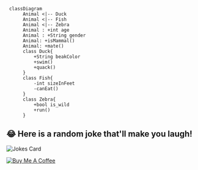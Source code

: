 
<!---
craigspaterson/craigspaterson is a ✨ special ✨ repository because its `README.md` (this file) appears on your GitHub profile.
You can click the Preview link to take a look at your changes.
--->

```mermaid
 classDiagram
      Animal <|-- Duck
      Animal <|-- Fish
      Animal <|-- Zebra
      Animal : +int age
      Animal : +String gender
      Animal: +isMammal()
      Animal: +mate()
      class Duck{
          +String beakColor
          +swim()
          +quack()
      }
      class Fish{
          -int sizeInFeet
          -canEat()
      }
      class Zebra{
          +bool is_wild
          +run()
      }
```

## 😂 Here is a random joke that'll make you laugh!
![Jokes Card](https://readme-jokes.vercel.app/api)

[![Buy Me A Coffee](https://media.giphy.com/media/kmIZ4lx2ZHpr5jY0W4/giphy.gif)](https://www.buymeacoffee.com/craigspaterson)


